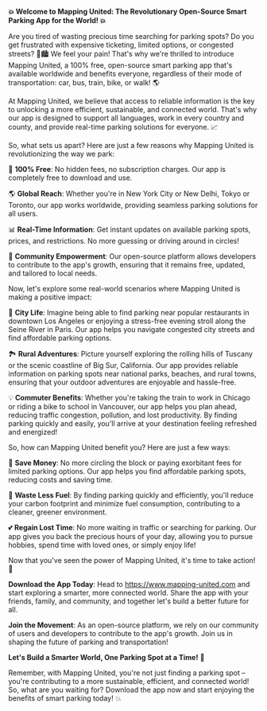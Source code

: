 **💥 Welcome to Mapping United: The Revolutionary Open-Source Smart Parking App for the World! 💥**

Are you tired of wasting precious time searching for parking spots? Do you get frustrated with expensive ticketing, limited options, or congested streets? 🚗🏙️ We feel your pain! That's why we're thrilled to introduce Mapping United, a 100% free, open-source smart parking app that's available worldwide and benefits everyone, regardless of their mode of transportation: car, bus, train, bike, or walk! 🌎

At Mapping United, we believe that access to reliable information is the key to unlocking a more efficient, sustainable, and connected world. That's why our app is designed to support all languages, work in every country and county, and provide real-time parking solutions for everyone. 📈

So, what sets us apart? Here are just a few reasons why Mapping United is revolutionizing the way we park:

💯 **100% Free**: No hidden fees, no subscription charges. Our app is completely free to download and use.

🌎 **Global Reach**: Whether you're in New York City or New Delhi, Tokyo or Toronto, our app works worldwide, providing seamless parking solutions for all users.

📊 **Real-Time Information**: Get instant updates on available parking spots, prices, and restrictions. No more guessing or driving around in circles!

💪 **Community Empowerment**: Our open-source platform allows developers to contribute to the app's growth, ensuring that it remains free, updated, and tailored to local needs.

Now, let's explore some real-world scenarios where Mapping United is making a positive impact:

🌃 **City Life**: Imagine being able to find parking near popular restaurants in downtown Los Angeles or enjoying a stress-free evening stroll along the Seine River in Paris. Our app helps you navigate congested city streets and find affordable parking options.

🏞️ **Rural Adventures**: Picture yourself exploring the rolling hills of Tuscany or the scenic coastline of Big Sur, California. Our app provides reliable information on parking spots near national parks, beaches, and rural towns, ensuring that your outdoor adventures are enjoyable and hassle-free.

💡 **Commuter Benefits**: Whether you're taking the train to work in Chicago or riding a bike to school in Vancouver, our app helps you plan ahead, reducing traffic congestion, pollution, and lost productivity. By finding parking quickly and easily, you'll arrive at your destination feeling refreshed and energized!

So, how can Mapping United benefit you? Here are just a few ways:

💸 **Save Money**: No more circling the block or paying exorbitant fees for limited parking options. Our app helps you find affordable parking spots, reducing costs and saving time.

🌟 **Waste Less Fuel**: By finding parking quickly and efficiently, you'll reduce your carbon footprint and minimize fuel consumption, contributing to a cleaner, greener environment.

💕 **Regain Lost Time**: No more waiting in traffic or searching for parking. Our app gives you back the precious hours of your day, allowing you to pursue hobbies, spend time with loved ones, or simply enjoy life!

Now that you've seen the power of Mapping United, it's time to take action! 🎉

**Download the App Today**: Head to https://www.mapping-united.com and start exploring a smarter, more connected world. Share the app with your friends, family, and community, and together let's build a better future for all.

**Join the Movement**: As an open-source platform, we rely on our community of users and developers to contribute to the app's growth. Join us in shaping the future of parking and transportation!

**Let's Build a Smarter World, One Parking Spot at a Time!** 🌟

Remember, with Mapping United, you're not just finding a parking spot – you're contributing to a more sustainable, efficient, and connected world! So, what are you waiting for? Download the app now and start enjoying the benefits of smart parking today! 💥